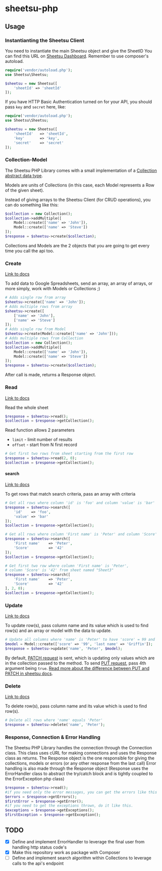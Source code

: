 # sheetsu-php

## Usage

### Instantianting the Sheetsu Client

You need to instantiate the main Sheetsu object and give the SheetID
You can find this URL on [Sheetsu Dashboard](https://sheetsu.com/your-apis).
Remember to use composer's autoload.

```php
require('vendor/autoload.php');
use Sheetsu\Sheetsu;

$sheetsu = new Sheetsu([
    'sheetId' => 'sheetId'
]);
```

If you have HTTP Basic Authentication turned on for your API, you should pass `key` and `secret` here, like:
```php
require('vendor/autoload.php');
use Sheetsu\Sheetsu;

$sheetsu = new Sheetsu([
    'sheetId'   => 'sheetId',
    'key'       => 'key',
    'secret'    => 'secret'
]);
```

### Collection-Model

The Sheetsu PHP Library comes with a small implementation of a [Collection abstract data type](https://en.wikipedia.org/wiki/Collection_(abstract_data_type)).

Models are units of Collections (in this case, each Model represents a Row of the given sheet).

Instead of giving arrays to the Sheetsu Client (for CRUD operations), you can do something like this:

```php
$collection = new Collection();
$collection->addMultiple([
    Model::create(['name' => 'John']),
    Model::create(['name' => 'Steve'])
]);
$response = $sheetsu->create($collection);
```
Collections and Models are the 2 objects that you are going to get every time you call the api too.

### Create
[Link to docs](https://sheetsu.com/docs#post)

To add data to Google Spreadsheets, send an array, an array of arrays, or more simply, work with Models or Collections ;)

```php
# Adds single row from array
$sheetsu->create(['name' => 'John']);
# Adds multiple rows from array
$sheetsu->create([
    ['name' => 'John'],
    ['name' => 'Steve']
]);
# Adds single row from Model
$sheetsu->create(Model::create(['name' => 'John']));
# Adds multiple rows from Collection
$collection = new Collection();
$collection->addMultiple([
    Model::create(['name' => 'John']),
    Model::create(['name' => 'Steve'])
]);
$response = $sheetsu->create($collection);
```

After call is made, returns a Response object.

### Read
[Link to docs](https://sheetsu.com/docs#get)

Read the whole sheet
```php
$response = $sheetsu->read();
$collection = $response->getCollection();
```

Read function allows 2 parameters
  - `limit` - limit number of results
  - `offset` - start from N first record

```php
# Get first two rows from sheet starting from the first row
$response = $sheetsu->read(2, 0);
$collection = $response->getCollection();
```

#### search
[Link to docs](https://sheetsu.com/docs#get_search)

To get rows that match search criteria, pass an array with criteria

```php
# Get all rows where column 'id' is 'foo' and column 'value' is 'bar'
$response = $sheetsu->search([
    'id'    => 'foo',
    'value' => 'bar'
]);
$collection = $response->getCollection();

# Get all rows where column 'First name' is 'Peter' and column 'Score' is '42'
$response = $sheetsu->search([
    'First name'    => 'Peter',
    'Score'         => '42'
]);
$collection = $response->getCollection();

# Get first two row where column 'First name' is 'Peter',
# column 'Score' is '42' from sheet named "Sheet3"
$response = $sheetsu->search([
    'First name'    => 'Peter',
    'Score'         => '42'
], 2, 0);
$collection = $response->getCollection();
```

### Update
[Link to docs](https://sheetsu.com/docs#patch)

To update row(s), pass column name and its value which is used to find row(s) and an array or model with the data to update.

```php
# Update all columns where 'name' is 'Peter' to have 'score' = 99 and 'last name' = 'Griffin'
$model = Model::create(['score' => '99', 'last name' => 'Griffin']);
$response = $sheetsu->update('name', 'Peter', $model);
```

By default, [PATCH request](https://sheetsu.com/docs#patch) is sent, which is updating only values which are in the collection passed to the method. To send [PUT request](https://sheetsu.com/docs#put), pass 4th argument being `true`. [Read more about the difference between PUT and PATCH in sheetsu docs](https://sheetsu.com/docs#patch).

### Delete
[Link to docs](https://sheetsu.com/docs#delete)

To delete row(s), pass column name and its value which is used to find row(s).

```php
# Delete all rows where 'name' equals 'Peter'
$response = $sheetsu->delete('name', 'Peter');
```

### Response, Connection & Error Handling
The Sheetsu PHP Library handles the connection through the Connection class. This class uses cURL for making connections and uses the Response class as returns.
The Response object is the one responsible for giving the collections, models or errors (or any other response from the last call)
Error handling is also made through the Response object (Response uses the ErrorHandler class to abstract the try/catch block and is tightly coupled to the ErrorException php class)
```php
$response = $sheetsu->read();
#if you need only the error messages, you can get the errors like this
$errors = $response->getErrors();
$firstError = $response->getError();
#if you need to get the exceptions thrown, do it like this.
$exceptions = $response->getExceptions();
$firstException = $response->getException();
```

## TODO
- [x] Define and implement ErrorHandler to leverage the final user from handling http status code's
- [x] Make this repository work as package with Composer
- [ ] Define and implement search algorithm within Collections to leverage calls to the api's endpoint
